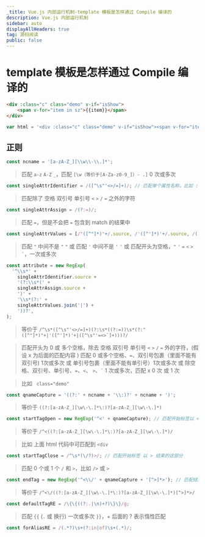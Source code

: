 ```yaml
---
_title: Vue.js 内部运行机制-template 模板是怎样通过 Compile 编译的
description: Vue.js 内部运行机制
sidebar: auto
displayAllHeaders: true
tag: 源码阅读
public: false
---
```


# template 模板是怎样通过 Compile 编译的

```html
<div :class="c" class="demo" v-if="isShow">
    <span v-for="item in sz">{{item}}</span>
</div>
```

```js
var html = '<div :class="c" class="demo" v-if="isShow"><span v-for="item in sz">{{item}}</span></div>';
```

## 正则

```js
const ncname = '[a-zA-Z_][\\w\\-\\.]*';
```

 > 匹配 ```a-z``` ```A-Z```  ```_```，匹配 ```[\w（等价于[A-Za-z0-9_]）- .]``` 0 次或多次

```js
const singleAttrIdentifier = /([^\s"'<>/=]+)/; // 匹配单个属性名称，比如 :class、v-if
```

> 匹配除了 空格 双引号 单引号 ```<``` ```>``` ```/``` ```=``` 之外的字符

```js
const singleAttrAssign = /(?:=)/;
```

> 匹配 ```=```，但是不会把 ```=``` 包含到 match 的结果中

```js
const singleAttrValues = [/"([^"]*)"+/.source, /'([^']*)'+/.source, /([^\s"'=<>`]+)/.source]; // 匹配属性值
```

> 匹配 ```"``` 中间不是 ```"``` ```"``` 或 匹配 ```'``` 中间不是 ```'``` ```'``` 或 匹配开头为空格，```"``` ```'``` ```=``` ```<``` ```>``` ``` ` ```，一次或多次

```js
const attribute = new RegExp(
  '^\\s*' +
    singleAttrIdentifier.source +
    '(?:\\s*(' +
    singleAttrAssign.source +
    ')' +
    '\\s*(?:' +
    singleAttrValues.join('|') +
    '))?',
);
```

> 等价于 ```/^\s*([^\s"'<>/=]+)(?:\s*((?:=))\s*(?:"([^"]*)"+|'([^']*)'+|([^\s"'=<>`]+)))?/```

> 匹配开头为 0 或 多个空格，除去 空格 双引号 单引号 ```<``` ```>``` ```/``` ```=``` 外的字符，(假设 x 为后面的匹配内容 ) 匹配 0 或多个空格、```=```、双引号包裹（里面不能有双引号) 1次或多次 或 单引号包裹（里面不能有单引号）1次或多次 或 除空格、双引号、单引号、```=```、```<```、 ```>```、``` ` ``` 1 次或多次，匹配 x 0 次 或 1 次

> 比如 ``` class="demo"```

```js
const qnameCapture = '((?:' + ncname + '\\:)?' + ncname + ')';
```

> 等价于 ```((?:[a-zA-Z_][\w\-\.]*\:)?[a-zA-Z_][\w\-\.]*)```

```js
const startTagOpen = new RegExp('^<' + qnameCapture); // 匹配开始标签以 < 开头的这部分
```

> 等价于 ```/^<((?:[a-zA-Z_][\w\-\.]*\:)?[a-zA-Z_][\w\-\.]*)/```

> 比如 上面 html 代码中可匹配到 ```<div```

```js
const startTagClose = /^\s*(\/?)>/; // 匹配开始标签 以 > 结束的这部分
```

> 匹配 0 个或 1 个 ```/``` 和 ```>```，比如 ```/>``` 或 ```>```

```js
const endTag = new RegExp('^<\\/' + qnameCapture + '[^>]*>'); // 匹配结束标签
```

> 等价于 ```/^<\/((?:[a-zA-Z_][\w\-\.]*\:)?[a-zA-Z_][\w\-\.]*)[^>]*>/```

```js
const defaultTagRE = /\{\{((?:.|\n)+?)\}\}/g;
```

> 匹配 ```{{``` (```.``` 或 换行) 一次或多次 ```}}```，+ 后面的 ? 表示惰性匹配

```js
const forAliasRE = /(.*?)\s+(?:in|of)\s+(.*)/;
```



